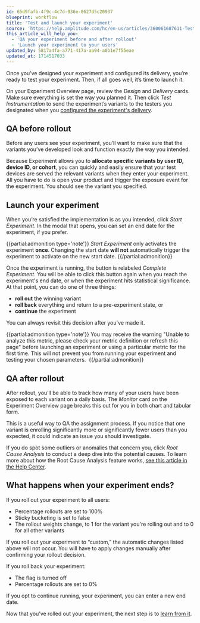 ```yaml
---
id: 65d9fafb-4f9c-4c7d-936e-0627d5c20937
blueprint: workflow
title: 'Test and launch your experiment'
source: 'https://help.amplitude.com/hc/en-us/articles/360061687611-Test-and-launch-your-experiment'
this_article_will_help_you:
  - 'QA your experiment before and after rollout'
  - 'Launch your experiment to your users'
updated_by: 5817a4fa-a771-417a-aa94-a0b1e7f55eae
updated_at: 1714517033
---
```

Once you’ve designed your experiment and configured its delivery, you’re ready to test your experiment. Then, if all goes well, it’s time to launch it.

On your Experiment Overview page, review the *Design* and *Delivery* cards. Make sure everything is set the way you planned it. Then click *Test Instrumentation* to send the experiment’s variants to the testers you designated when you [configured the experiment's delivery](/docs/experiment/workflow/configure-delivery).

## QA before rollout

Before any users see your experiment, you’ll want to make sure that the variants you’ve developed look and function exactly the way you intended.

Because Experiment allows you to **allocate specific variants by user ID, device ID, or cohort**, you can quickly and easily ensure that your test devices are served the relevant variants when they enter your experiment. All you have to do is open your product and trigger the exposure event for the experiment. You should see the variant you specified.

## Launch your experiment

When you’re satisfied the implementation is as you intended, click *Start Experiment*. In the modal that opens, you can set an end date for the experiment, if you prefer.

{{partial:admonition type='note'}}
*Start Experiment* only activates the experiment **once**. Changing the start date **will not** automatically trigger the experiment to activate on the new start date.
{{/partial:admonition}}

Once the experiment is running, the button is relabeled *Complete Experiment*. You will be able to click this button again when you reach the experiment's end date, or when the experiment hits statistical significance. At that point, you can do one of three things:

* **roll out** the winning variant
* **roll back** everything and return to a pre-experiment state, or
* **continue** the experiment

You can always revisit this decision after you've made it.

{{partial:admonition type='note'}}
 You may receive the warning "Unable to analyze this metric, please check your metric definition or refresh this page" before launching an experiment or using a particular metric for the first time. This will not prevent you from running your experiment and testing your chosen parameters. 
{{/partial:admonition}}

## QA after rollout

After rollout, you’ll be able to track how many of your users have been exposed to each variant on a daily basis. The *Monitor* card on the Experiment Overview page breaks this out for you in both chart and tabular form.

This is a useful way to QA the assignment process. If you notice that one variant is enrolling significantly more or significantly fewer users than you expected, it could indicate an issue you should investigate.

If you do spot some outliers or anomalies that concern you, click *Root Cause Analysis* to conduct a deep dive into the potential causes. To learn more about how the Root Cause Analysis feature works, [see this article in the Help Center](/docs/analytics/root-cause-analysis).

## What happens when your experiment ends?

If you roll out your experiment to all users:

* Percentage rollouts are set to 100%
* Sticky bucketing is set to false
* The rollout weights change, to 1 for the variant you're rolling out and to 0 for all other variants

If you roll out your experiment to “custom,” the automatic changes listed above will not occur. You will have to apply changes manually after confirming your rollout decision.

If you roll back your experiment:

* The flag is turned off
* Percentage rollouts are set to 0%

If you opt to continue running, your experiment, you can enter a new end date.

Now that you’ve rolled out your experiment, the next step is to [learn from it](/docs/experiment/workflow/experiment-learnings).